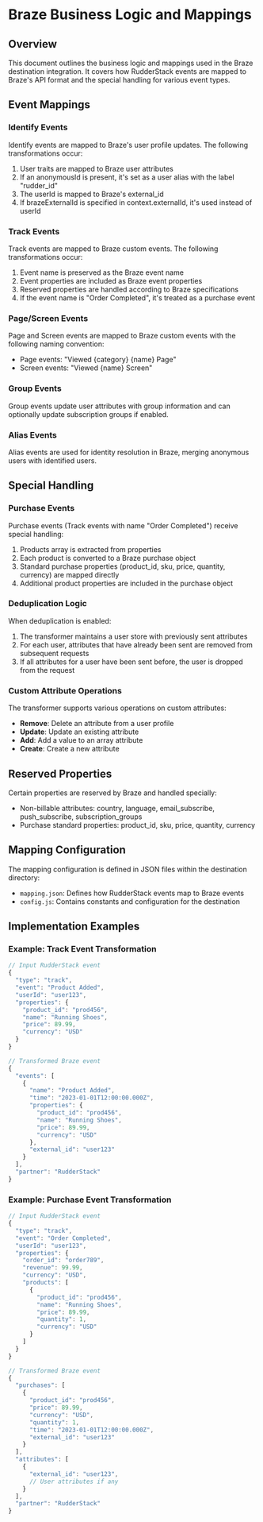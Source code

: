 # Braze Business Logic and Mappings

## Overview

This document outlines the business logic and mappings used in the Braze destination integration. It covers how RudderStack events are mapped to Braze's API format and the special handling for various event types.

## Event Mappings

### Identify Events

Identify events are mapped to Braze's user profile updates. The following transformations occur:

1. User traits are mapped to Braze user attributes
2. If an anonymousId is present, it's set as a user alias with the label "rudder_id"
3. The userId is mapped to Braze's external_id
4. If brazeExternalId is specified in context.externalId, it's used instead of userId

### Track Events

Track events are mapped to Braze custom events. The following transformations occur:

1. Event name is preserved as the Braze event name
2. Event properties are included as Braze event properties
3. Reserved properties are handled according to Braze specifications
4. If the event name is "Order Completed", it's treated as a purchase event

### Page/Screen Events

Page and Screen events are mapped to Braze custom events with the following naming convention:

- Page events: "Viewed {category} {name} Page"
- Screen events: "Viewed {name} Screen"

### Group Events

Group events update user attributes with group information and can optionally update subscription groups if enabled.

### Alias Events

Alias events are used for identity resolution in Braze, merging anonymous users with identified users.

## Special Handling

### Purchase Events

Purchase events (Track events with name "Order Completed") receive special handling:

1. Products array is extracted from properties
2. Each product is converted to a Braze purchase object
3. Standard purchase properties (product_id, sku, price, quantity, currency) are mapped directly
4. Additional product properties are included in the purchase object

### Deduplication Logic

When deduplication is enabled:

1. The transformer maintains a user store with previously sent attributes
2. For each user, attributes that have already been sent are removed from subsequent requests
3. If all attributes for a user have been sent before, the user is dropped from the request

### Custom Attribute Operations

The transformer supports various operations on custom attributes:

- **Remove**: Delete an attribute from a user profile
- **Update**: Update an existing attribute
- **Add**: Add a value to an array attribute
- **Create**: Create a new attribute

## Reserved Properties

Certain properties are reserved by Braze and handled specially:

- Non-billable attributes: country, language, email_subscribe, push_subscribe, subscription_groups
- Purchase standard properties: product_id, sku, price, quantity, currency

## Mapping Configuration

The mapping configuration is defined in JSON files within the destination directory:

- `mapping.json`: Defines how RudderStack events map to Braze events
- `config.js`: Contains constants and configuration for the destination

## Implementation Examples

### Example: Track Event Transformation

```javascript
// Input RudderStack event
{
  "type": "track",
  "event": "Product Added",
  "userId": "user123",
  "properties": {
    "product_id": "prod456",
    "name": "Running Shoes",
    "price": 89.99,
    "currency": "USD"
  }
}

// Transformed Braze event
{
  "events": [
    {
      "name": "Product Added",
      "time": "2023-01-01T12:00:00.000Z",
      "properties": {
        "product_id": "prod456",
        "name": "Running Shoes",
        "price": 89.99,
        "currency": "USD"
      },
      "external_id": "user123"
    }
  ],
  "partner": "RudderStack"
}
```

### Example: Purchase Event Transformation

```javascript
// Input RudderStack event
{
  "type": "track",
  "event": "Order Completed",
  "userId": "user123",
  "properties": {
    "order_id": "order789",
    "revenue": 99.99,
    "currency": "USD",
    "products": [
      {
        "product_id": "prod456",
        "name": "Running Shoes",
        "price": 89.99,
        "quantity": 1,
        "currency": "USD"
      }
    ]
  }
}

// Transformed Braze event
{
  "purchases": [
    {
      "product_id": "prod456",
      "price": 89.99,
      "currency": "USD",
      "quantity": 1,
      "time": "2023-01-01T12:00:00.000Z",
      "external_id": "user123"
    }
  ],
  "attributes": [
    {
      "external_id": "user123",
      // User attributes if any
    }
  ],
  "partner": "RudderStack"
}
```
